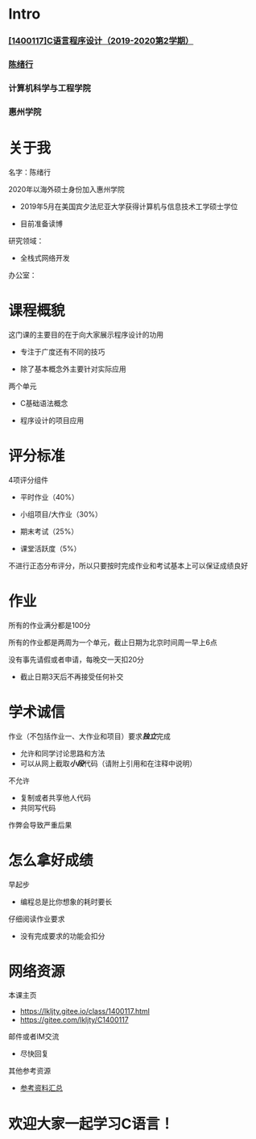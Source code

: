 # Intro

### [[1400117]C语言程序设计（2019-2020第2学期）](https://lkljty.gitee.io/class/1400117.html)

### [陈绪行](https://lkljty.gitee.io)

### 计算机科学与工程学院

### 惠州学院

# 关于我

名字：陈绪行

2020年以海外硕士身份加入惠州学院

- 2019年5月在美国宾夕法尼亚大学获得计算机与信息技术工学硕士学位

- 目前准备读博

研究领域：

- 全栈式网络开发

办公室：

# 课程概貌

这门课的主要目的在于向大家展示程序设计的功用

- 专注于广度还有不同的技巧

- 除了基本概念外主要针对实际应用

两个单元

- C基础语法概念

- 程序设计的项目应用

# 评分标准

4项评分组件

- 平时作业（40%）

- 小组项目/大作业（30%）

- 期末考试（25%）

- 课堂活跃度（5%）

不进行正态分布评分，所以只要按时完成作业和考试基本上可以保证成绩良好

# 作业

所有的作业满分都是100分

所有的作业都是两周为一个单元，截止日期为北京时间周一早上6点

没有事先请假或者申请，每晚交一天扣20分

- 截止日期3天后不再接受任何补交

# 学术诚信

作业（不包括作业一、大作业和项目）要求***独立***完成

- 允许和同学讨论思路和方法
- 可以从网上截取***小段***代码（请附上引用和在注释中说明）

不允许

- 复制或者共享他人代码
- 共同写代码

作弊会导致严重后果

# 怎么拿好成绩

早起步

- 编程总是比你想象的耗时要长

仔细阅读作业要求

- 没有完成要求的功能会扣分

# 网络资源

本课主页

- https://lkljty.gitee.io/class/1400117.html
- https://gitee.com/lkljty/C1400117

邮件或者IM交流

- 尽快回复

其他参考资源

- [参考资料汇总](../resource/resource.md)

# 欢迎大家一起学习C语言！

